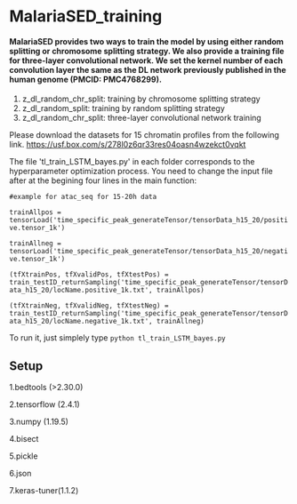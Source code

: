 # MalariaSED_training
#### MalariaSED provides two ways to train the model by using either random splitting or chromosome splitting strategy. We also provide a training file for three-layer convolutional network. We set the kernel number of each convolution layer the same as the DL network previously published in the human genome (PMCID: PMC4768299). 

1. z_dl_random_chr_split: training by chromosome splitting strategy
2. z_dl_random_split: training by random splitting strategy
3. z_dl_random_chr_split: three-layer convolutional network training

Please download the datasets for 15 chromatin profiles from the following link. 
https://usf.box.com/s/278l0z6qr33res04oasn4wzekct0vqkt

The file 'tl_train_LSTM_bayes.py' in each folder corresponds to the hyperparameter optimization process. You need to change the input file after at the begining four lines in the main function:

`#example for atac_seq for 15-20h data`

`trainAllpos = tensorLoad('time_specific_peak_generateTensor/tensorData_h15_20/positive.tensor_1k')`

`trainAllneg = tensorLoad('time_specific_peak_generateTensor/tensorData_h15_20/negative.tensor_1k')`

`(tfXtrainPos, tfXvalidPos, tfXtestPos) = train_testID_returnSampling('time_specific_peak_generateTensor/tensorData_h15_20/locName.positive_1k.txt', trainAllpos)`

`(tfXtrainNeg, tfXvalidNeg, tfXtestNeg) = train_testID_returnSampling('time_specific_peak_generateTensor/tensorData_h15_20/locName.negative_1k.txt', trainAllneg)`

To run it, just simplely type `python tl_train_LSTM_bayes.py `


## Setup
1.bedtools (>2.30.0)

2.tensorflow (2.4.1)

3.numpy (1.19.5)

4.bisect

5.pickle

6.json

7.keras-tuner(1.1.2)
